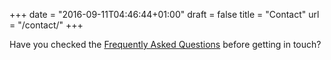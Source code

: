 +++
date = "2016-09-11T04:46:44+01:00"
draft = false
title = "Contact"
url = "/contact/"
+++

Have you checked the [Frequently Asked Questions](/faq/) before getting in touch?
